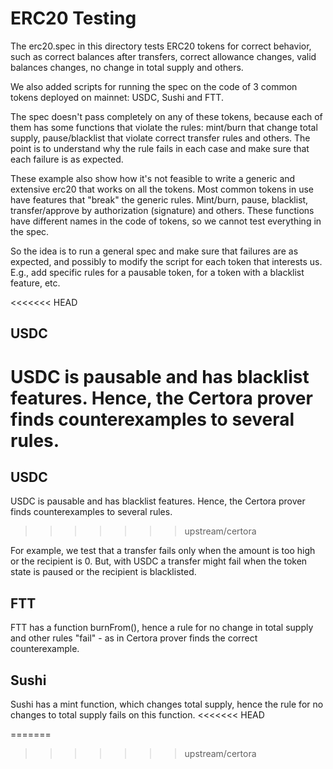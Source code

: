 # ERC20 Testing

The erc20.spec in this directory tests ERC20 tokens for correct behavior, such as
correct balances after transfers, correct allowance changes, valid balances changes,
no change in total supply and others.

We also added scripts for running the spec on the code of 3 common tokens deployed on mainnet:
USDC, Sushi and FTT.

The spec doesn't pass completely on any of these tokens, because each of them has some functions that
violate the rules: mint/burn that change total supply, pause/blacklist that violate correct transfer rules
and others. The point is to understand why the rule fails in each case and make sure that each failure
is as expected.

These example also show how it's not feasible to write a generic and extensive erc20 that works on all the tokens.
Most common tokens in use have features that "break" the generic rules. Mint/burn, pause, blacklist, transfer/approve
by authorization (signature) and others. These functions have different names in the code of tokens, so we cannot
test everything in the spec.

So the idea is to run a general spec and make sure that failures are as expected, and possibly to modify the script
for each token that interests us. E.g., add specific rules for a pausable token, for a token with a blacklist feature,
etc.

<<<<<<< HEAD
## USDC 

USDC is pausable and has blacklist features. Hence, the Certora prover finds counterexamples
to several rules. 
=======
## USDC

USDC is pausable and has blacklist features. Hence, the Certora prover finds counterexamples
to several rules.
>>>>>>> upstream/certora

For example, we test that a transfer fails only when the amount is too high or the recipient is 0.
But, with USDC a transfer might fail when the token state is paused or the recipient is blacklisted.

## FTT

FTT has a function burnFrom(), hence a rule for no change in total supply and other rules "fail" - as
in Certora prover finds the correct counterexample.

## Sushi

Sushi has a mint function, which changes total supply, hence the rule for no changes to total supply fails
on this function.
<<<<<<< HEAD


=======
>>>>>>> upstream/certora
